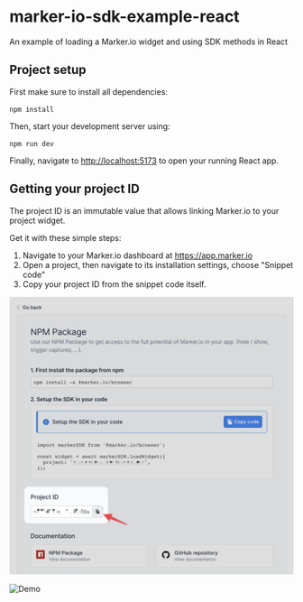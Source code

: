 # marker-io-sdk-example-react

An example of loading a Marker.io widget and using SDK methods in React

## Project setup

First make sure to install all dependencies:

```
npm install
```

Then, start your development server using:

```
npm run dev
```

Finally, navigate to <http://localhost:5173> to open your running React app.

## Getting your project ID

The project ID is an immutable value that allows linking Marker.io to your project widget.

Get it with these simple steps:

1. Navigate to your Marker.io dashboard at <https://app.marker.io>
2. Open a project, then navigate to its installation settings, choose "Snippet code"
3. Copy your project ID from the snippet code itself.

![How-to](./src/assets/how-to-project-id.png 'How to get your project ID')

![Demo](./src/assets/demo.gif 'Demo')
